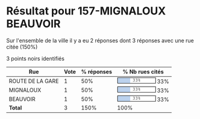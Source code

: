 # Résultat pour 157-MIGNALOUX BEAUVOIR

Sur l'ensemble de la ville il y a eu 2 réponses dont 3 réponses avec une rue citée (150%)

3 points noirs identifiés

| Rue | Vote | % réponses | % Nb rues cités|
|-----|------|------------|----------------|
| ROUTE DE LA GARE | 1 | 50% | <img src="../../img/bar_33.gif" />&nbsp;33%|
| MIGNALOUX | 1 | 50% | <img src="../../img/bar_33.gif" />&nbsp;33%|
| BEAUVOIR | 1 | 50% | <img src="../../img/bar_33.gif" />&nbsp;33%|
| **Total** | 3 | 150% | 100%|
